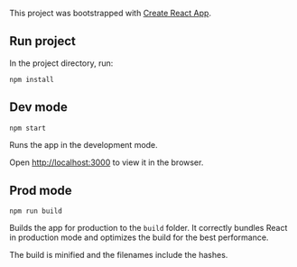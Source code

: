 This project was bootstrapped with [Create React App](https://github.com/facebook/create-react-app).

## Run project
In the project directory, run:

``` npm install ```

## Dev mode

```npm start```

Runs the app in the development mode.

Open [http://localhost:3000](http://localhost:3000) to view it in the browser.

## Prod mode
 ```npm run build```

Builds the app for production to the `build` folder. It correctly bundles React in production mode and optimizes the build for the best performance.

The build is minified and the filenames include the hashes.
